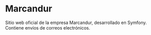 # Marcandur
Sitio web oficial de la empresa Marcandur, desarrollado en Symfony. Contiene envíos de correos electrónicos.
